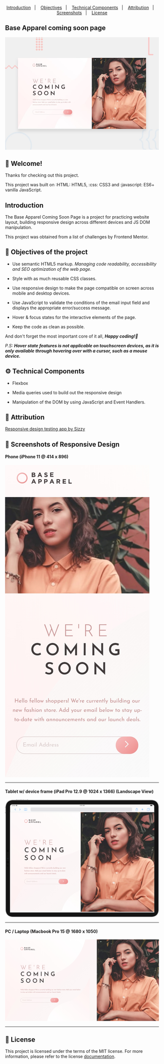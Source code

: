 <p align="center">
  <a href="#introduction">Introduction</a>&nbsp;&nbsp;&nbsp;|&nbsp;&nbsp;&nbsp;
  <a href="#objectives-of-the-project">Objectives</a>&nbsp;&nbsp;&nbsp;|&nbsp;&nbsp;&nbsp;
  <a href="#gear-technical-components">Technical Components</a>&nbsp;&nbsp;&nbsp;|&nbsp;&nbsp;&nbsp;
  <a href="#bookmark-attribution">Attribution</a>&nbsp;&nbsp;&nbsp;|&nbsp;&nbsp;&nbsp;
  <a href="#camera_flash-screenshots-of-responsive-design">Screenshots</a>&nbsp;&nbsp;&nbsp;|&nbsp;&nbsp;&nbsp;
  <a href="#memo-license">License</a>
</p>

## Base Apparel coming soon page

![Design preview for the Base Apparel coming soon page coding challenge](./design/desktop-preview.jpg)

## 👋 Welcome!

Thanks for checking out this project.

This project was built on :HTML: HTML5, :css: CSS3 and :javascript: ES6+ vanilla JavaScript.

## Introduction

The Base Apparel Coming Soon Page is a project for practicing website layout, building responsive design across different devices and JS DOM manipulation. 

This project was obtained from a list of challenges by Frontend Mentor.

## :pushpin: Objectives of the project

* Use semantic HTML5 markup. *Managing code readability, accessibility and SEO optimization of the web page.*

* Style with as much reusable CSS classes. 

* Use responsive design to make the page compatible on screen across mobile and desktop devices.

* Use JavaScript to validate the conditions of the email input field and displays the appropriate error/success message.

* Hover & focus states for the interactive elements of the page.

* Keep the code as clean as possible.

And don't forget the most important core of it all, _**Happy coding!🚀**_

_P.S:_ _**Hover state features is not applicable on touchscreen devices, as it is only available through hovering over with a cursor, such as a mouse device.**_

## :gear: Technical Components

* Flexbox

* Media queries used to build out the responsive design

* Manipulation of the DOM by using JavaScript and Event Handlers.

## :bookmark: Attribution

[Responsive design testing app by Sizzy](https://a.paddle.com/v2/click/49831/114619?link=1947/ "Sizzy.co")

## :camera_flash: Screenshots of Responsive Design

#### Phone (iPhone 11 @ 414 x 896)
![Page preview on iPhone 11](./screenshots/iPhone-11_(414x896).png)
<hr />

#### Tablet w/ device frame (iPad Pro 12.9 @ 1024 x 1366) (Landscape View)
![Page preview on iPad Pro 12.9 w/ device frame](./screenshots/iPad-Pro-12.9-landscape-view_(1024x1366).png)
<hr />

#### PC / Laptop (Macbook Pro 15 @ 1680 x 1050)
![Page preview on Macbook Pro 15](./screenshots/Macbook-Pro-15_(1680x1050).png)
<hr />

## :memo: License
This project is licensed under the terms of the MIT license. For more information, please refer to the license [documentation](LICENSE).
